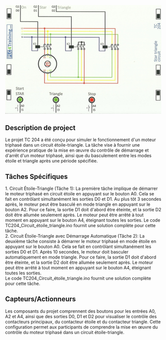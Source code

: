 <p align="center">
<img width="700" height="" src="https://github.com/DexterTaha/Controllino-PLC-Sample/blob/main/Training%20Card%20Picture/204.jpg">
</p>
<h2>Description de project</h2>
<p>
  Le projet TC 204 a été conçu pour simuler le fonctionnement d'un moteur triphasé dans un circuit étoile-triangle. La tâche vise à fournir une expérience pratique de la mise en œuvre du contrôle de démarrage et d'arrêt d'un moteur triphasé, ainsi que du basculement entre les modes étoile et triangle après une période spécifiée.
</p>
<h2>Tâches Spécifiques</h2>
<p>
  1. Circuit Étoile-Triangle (Tâche 1): La première tâche implique de démarrer le moteur triphasé en circuit étoile en appuyant sur le bouton A0. Cela se fait en contrôlant simultanément les sorties D0 et D1. Au plus tôt 3 secondes après, le moteur peut être basculé en mode triangle en appuyant sur le bouton A2. Pour ce faire, la sortie D1 doit d'abord être éteinte, et la sortie D2 doit être allumée seulement après. Le moteur peut être arrêté à tout moment en appuyant sur le bouton A4, éteignant toutes les sorties. Le code TC204_Circuit_étoile_triangle.ino fournit une solution complète pour cette tâche.<br>
  2. Circuit Étoile-Triangle avec Démarrage Automatique (Tâche 2): La deuxième tâche consiste à démarrer le moteur triphasé en mode étoile en appuyant sur le bouton A0. Cela se fait en contrôlant simultanément les sorties D0 et D1. Après 10 secondes, le moteur doit basculer automatiquement en mode triangle. Pour ce faire, la sortie D1 doit d'abord être éteinte, et la sortie D2 doit être allumée seulement après. Le moteur peut être arrêté à tout moment en appuyant sur le bouton A4, éteignant toutes les sorties.<br>
  Le code TC204_Circuit_étoile_triangle.ino fournit une solution complète pour cette tâche.<br>
</p>
<h2>Capteurs/Actionneurs</h2>
<p>
  Les composants du projet comprennent des boutons pour les entrées A0, A2 et A4, ainsi que des sorties D0, D1 et D2 pour visualiser le contrôle des contacteurs principaux, du contacteur étoile et du contacteur triangle. Cette configuration permet aux participants de comprendre la mise en œuvre du contrôle du moteur triphasé dans un circuit étoile-triangle.
</p>
